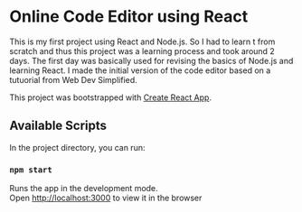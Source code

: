 # Online Code Editor using React

This is my first project using React and Node.js. So I had to learn t from scratch and thus this project was a learning process and took around 2 days. The first day was basically used for revising the basics of Node.js and learning React. I made the initial version of the code editor based on a tutuorial from Web Dev Simplified. 

This project was bootstrapped with [Create React App](https://github.com/facebook/create-react-app).

## Available Scripts

In the project directory, you can run:

### `npm start`

Runs the app in the development mode.<br />
Open [http://localhost:3000](http://localhost:3000) to view it in the browser
